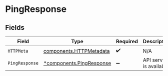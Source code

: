 # PingResponse


## Fields

| Field                                                               | Type                                                                | Required                                                            | Description                                                         |
| ------------------------------------------------------------------- | ------------------------------------------------------------------- | ------------------------------------------------------------------- | ------------------------------------------------------------------- |
| `HTTPMeta`                                                          | [components.HTTPMetadata](../../models/components/httpmetadata.md)  | :heavy_check_mark:                                                  | N/A                                                                 |
| `PingResponse`                                                      | [*components.PingResponse](../../models/components/pingresponse.md) | :heavy_minus_sign:                                                  | API service is available                                            |